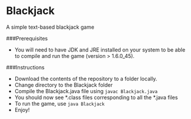 Blackjack
=========

A simple text-based blackjack game

###Prerequisites

- You will need to have JDK and JRE installed on your system to be able to compile and run the game (version > 1.6.0_45).

###Instructions

- Download the contents of the repository to a folder locally.
- Change directory to the Blackjack folder
- Compile the Blackjack.java file using `javac Blackjack.java`
- You should now see *.class files corresponding to all the *.java files
- To run the game, use `java Blackjack`
- Enjoy!
